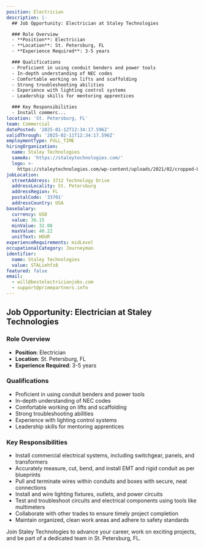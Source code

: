 ```yaml
---
position: Electrician
description: |-
  ## Job Opportunity: Electrician at Staley Technologies

  ### Role Overview
  - **Position**: Electrician
  - **Location**: St. Petersburg, FL
  - **Experience Required**: 3-5 years

  ### Qualifications
  - Proficient in using conduit benders and power tools
  - In-depth understanding of NEC codes
  - Comfortable working on lifts and scaffolding
  - Strong troubleshooting abilities
  - Experience with lighting control systems
  - Leadership skills for mentoring apprentices

  ### Key Responsibilities
  - Install commerc...
location: 'St. Petersburg, FL'
team: Commercial
datePosted: '2025-01-12T12:34:17.596Z'
validThrough: '2025-02-11T12:34:17.596Z'
employmentType: FULL_TIME
hiringOrganization:
  name: Staley Technologies
  sameAs: 'https://staleytechnologies.com/'
  logo: >-
    https://staleytechnologies.com/wp-content/uploads/2021/02/cropped-Logo_StaleyTechnologies.png
jobLocation:
  streetAddress: 3712 Technology Drive
  addressLocality: St. Petersburg
  addressRegion: FL
  postalCode: '33701'
  addressCountry: USA
baseSalary:
  currency: USD
  value: 36.15
  minValue: 32.08
  maxValue: 40.22
  unitText: HOUR
experienceRequirements: midLevel
occupationalCategory: Journeyman
identifier:
  name: Staley Technologies
  value: STALiehfz8
featured: false
email:
  - will@bestelectricianjobs.com
  - support@primepartners.info
---
```




## Job Opportunity: Electrician at Staley Technologies

### Role Overview
- **Position**: Electrician
- **Location**: St. Petersburg, FL
- **Experience Required**: 3-5 years

### Qualifications
- Proficient in using conduit benders and power tools
- In-depth understanding of NEC codes
- Comfortable working on lifts and scaffolding
- Strong troubleshooting abilities
- Experience with lighting control systems
- Leadership skills for mentoring apprentices

### Key Responsibilities
- Install commercial electrical systems, including switchgear, panels, and transformers
- Accurately measure, cut, bend, and install EMT and rigid conduit as per blueprints
- Pull and terminate wires within conduits and boxes with secure, neat connections
- Install and wire lighting fixtures, outlets, and power circuits
- Test and troubleshoot circuits and electrical components using tools like multimeters
- Collaborate with other trades to ensure timely project completion
- Maintain organized, clean work areas and adhere to safety standards

Join Staley Technologies to advance your career, work on exciting projects, and be part of a dedicated team in St. Petersburg, FL.